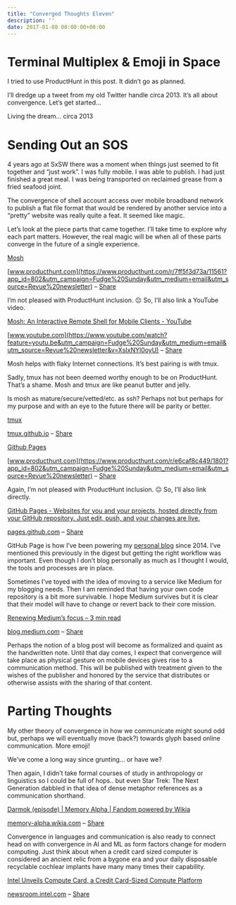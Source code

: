 ```yaml
---
title: "Converged Thoughts Eleven"
description: ''
date: 2017-01-08 00:00:00+00:00
---
```


Terminal Multiplex & Emoji in Space
===================================

I tried to use ProductHunt in this post. It didn’t go as planned.

I’ll dredge up a tweet from my old Twitter handle circa 2013. It’s all about convergence. Let’s get started…



Living the dream… circa 2013

Sending Out an SOS
==================

4 years ago at SxSW there was a moment when things just seemed to fit together and “just work”. I was fully mobile. I was able to publish. I had just finished a great meal. I was being transported on reclaimed grease from a fried seafood joint.

The convergence of shell account access over mobile broadband network to publish a flat file format that would be rendered by another service into a “pretty” website was really quite a feat. It seemed like magic.

Let’s look at the piece parts that came together. I’ll take time to explore why each part matters. However, the real magic will be when all of these parts converge in the future of a single experience.

[Mosh](https://www.producthunt.com/r/7ff5f3d73a/11561?app_id=802&utm_campaign=Fudge%20Sunday&utm_medium=email&utm_source=Revue%20newsletter)

[www.producthunt.com](https://www.producthunt.com/r/7ff5f3d73a/11561?app_id=802&utm_campaign=Fudge%20Sunday&utm_medium=email&utm_source=Revue%20newsletter) – [Share](http://rev.vu/xEq5q?utm_campaign=Issue&utm_content=share&utm_medium=email&utm_source=Fudge+Sunday)

I’m not pleased with ProductHunt inclusion. 😐 So, I’ll also link a YouTube video.

[Mosh: An Interactive Remote Shell for Mobile Clients - YouTube](https://www.youtube.com/watch?feature=youtu.be&utm_campaign=Fudge%20Sunday&utm_medium=email&utm_source=Revue%20newsletter&v=XsIxNYl0oyU)

[www.youtube.com](https://www.youtube.com/watch?feature=youtu.be&utm_campaign=Fudge%20Sunday&utm_medium=email&utm_source=Revue%20newsletter&v=XsIxNYl0oyU) – [Share](http://rev.vu/BOJAN?utm_campaign=Issue&utm_content=share&utm_medium=email&utm_source=Fudge+Sunday)

Mosh helps with flaky Internet connections. It’s best pairing is with tmux.

Sadly, tmux has not been deemed worthy enough to be on ProductHunt. That’s a shame. Mosh and tmux are like peanut butter and jelly.

Is mosh as mature/secure/vetted/etc. as ssh? Perhaps not but perhaps for my purpose and with an eye to the future there will be parity or better.

[tmux](https://tmux.github.io/?utm_campaign=Fudge%20Sunday&utm_medium=email&utm_source=Revue%20newsletter)

[tmux.github.io](https://tmux.github.io/?utm_campaign=Fudge%20Sunday&utm_medium=email&utm_source=Revue%20newsletter) – [Share](http://rev.vu/2WX43?utm_campaign=Issue&utm_content=share&utm_medium=email&utm_source=Fudge+Sunday)

[Github Pages](https://www.producthunt.com/r/e6caf8c449/1801?app_id=802&utm_campaign=Fudge%20Sunday&utm_medium=email&utm_source=Revue%20newsletter)

[www.producthunt.com](https://www.producthunt.com/r/e6caf8c449/1801?app_id=802&utm_campaign=Fudge%20Sunday&utm_medium=email&utm_source=Revue%20newsletter) – [Share](http://rev.vu/qEq99?utm_campaign=Issue&utm_content=share&utm_medium=email&utm_source=Fudge+Sunday)

Again, I’m not pleased with ProductHunt inclusion. 😐 So, I’ll also link directly.

[GitHub Pages - Websites for you and your projects, hosted directly from your GitHub repository. Just edit, push, and your changes are live.](https://pages.github.com/?utm_campaign=Fudge%20Sunday&utm_medium=email&utm_source=Revue%20newsletter)

[pages.github.com](https://pages.github.com/?utm_campaign=Fudge%20Sunday&utm_medium=email&utm_source=Revue%20newsletter) – [Share](http://rev.vu/QQdZO?utm_campaign=Issue&utm_content=share&utm_medium=email&utm_source=Fudge+Sunday)

GitHub Page is how I’ve been powering my [personal blog](http://jaycuthrell.com/?utm_campaign=Fudge%20Sunday&utm_medium=email&utm_source=Revue%20newsletter) since 2014. I’ve mentioned this previously in the digest but getting the right workflow was important. Even though I don’t blog personally as much as I thought I would, the tools and processes are in place.

Sometimes I’ve toyed with the idea of moving to a service like Medium for my blogging needs. Then I am reminded that having your own code repository is a bit more survivable. I hope Medium survives but it is clear that their model will have to change or revert back to their core mission.

[Renewing Medium’s focus – 3 min read](https://blog.medium.com/renewing-mediums-focus-98f374a960be?gi=15f6d52e1bac&utm_campaign=Fudge%20Sunday&utm_medium=email&utm_source=Revue%20newsletter)

[blog.medium.com](https://blog.medium.com/renewing-mediums-focus-98f374a960be?gi=15f6d52e1bac&utm_campaign=Fudge%20Sunday&utm_medium=email&utm_source=Revue%20newsletter) – [Share](http://rev.vu/mEdqq?utm_campaign=Issue&utm_content=share&utm_medium=email&utm_source=Fudge+Sunday)

Perhaps the notion of a blog post will become as formalized and quaint as the handwritten note. Until that day comes, I expect that convergence will take place as physical gesture on mobile devices gives rise to a communication method. This will be published with treatment given to the wishes of the publisher and honored by the service that distributes or otherwise assists with the sharing of that content.

Parting Thoughts
================

My other theory of convergence in how we communicate might sound odd but, perhaps we will eventually move (back?) towards glyph based online communication. More emoji!

We’ve come a long way since grunting… or have we?

Then again, I didn’t take formal courses of study in anthropology or linguistics so I could be full of hops.. but even Star Trek: The Next Generation dabbled in that idea of dense metaphor references as a communication shorthand.

[Darmok (episode) | Memory Alpha | Fandom powered by Wikia](http://memory-alpha.wikia.com/wiki/Darmok_(episode)?utm_campaign=Fudge%20Sunday&utm_medium=email&utm_source=Revue%20newsletter)

[memory-alpha.wikia.com](http://memory-alpha.wikia.com/wiki/Darmok_(episode)?utm_campaign=Fudge%20Sunday&utm_medium=email&utm_source=Revue%20newsletter) – [Share](http://rev.vu/1xawj?utm_campaign=Issue&utm_content=share&utm_medium=email&utm_source=Fudge+Sunday)

Convergence in languages and communication is also ready to connect head on with convergence in AI and ML as form factors change for modern computing. Just think about when a credit card sized computer is considered an ancient relic from a bygone era and your daily disposable recyclable cochlear implants have many many times their capability.

[Intel Unveils Compute Card, a Credit Card-Sized Compute Platform](https://newsroom.intel.com/news/intel-unveils-intel-compute-card-credit-card-sized-compute-platform/?utm_campaign=Fudge%20Sunday&utm_medium=email&utm_source=Revue%20newsletter)

[newsroom.intel.com](https://newsroom.intel.com/news/intel-unveils-intel-compute-card-credit-card-sized-compute-platform/?utm_campaign=Fudge%20Sunday&utm_medium=email&utm_source=Revue%20newsletter) – [Share](http://rev.vu/PQqDq?utm_campaign=Issue&utm_content=share&utm_medium=email&utm_source=Fudge+Sunday)

